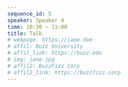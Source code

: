 ```yaml
---
sequence_id: 5
speaker: Speaker 4
time: 10:30 – 11:00
title: Talk
# webpage: https://jane.doe
# affil: Buzz University
# affil_link: https://buzz.edu
# img: jane.jpg
# affil2: BuzzFizz Corp
# affil2_link: https://buzzfizz.corp
---
```

